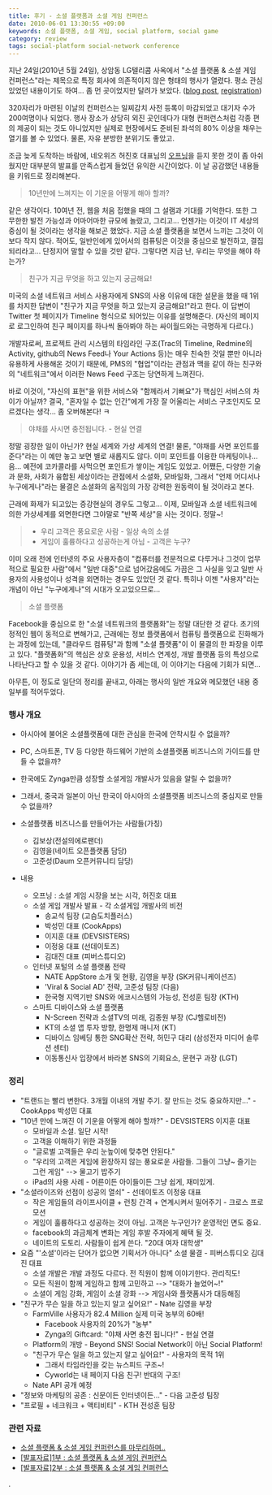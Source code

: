 ```yaml
---
title: 후기 - 소셜 플랫폼과 소셜 게임 컨퍼런스
date: 2010-06-01 13:30:55 +09:00
keywords: 소셜 플랫폼, 소셜 게임, social platform, social game
category: review
tags: social-platform social-network conference
---
```


지난 24일(2010년 5월 24일), 상암동 LG텔리콤 사옥에서 "소셜 플랫폼 & 소셜 게임
컨퍼런스"라는 제목으로 특정 회사에 의존적이지 않은 형태의 행사가 열렸다. 평소
관심있었던 내용이기도 하여... 좀 먼 곳이었지만 달려가 보았다.
([blog post](http://2ndfinger.com/1073),
[registration](http://www.onoffmix.com/e/2ndfinger/1538))

320자리가 마련된 이날의 컨퍼런스는 일찌감치 사전 등록이 마감되었고 대기자 수가
200여명이나 되었다. 행사 장소가 상당히 외진 곳인데다가 대형 컨퍼런스처럼 각종
편의 제공이 되는 것도 아니었지만 실제로 현장에서도 준비된 좌석의 80% 이상을
채우는 열기를 볼 수 있었다. 물론, 자유 분방한 분위기도 좋았고.

조금 늦게 도착하는 바람에, 네오위즈 허진호 대표님의
[오프닝](http://www.slideshare.net/2ndfinger/ss-4325526)을 듣지 못한 것이 좀
아쉬웠지만 대부분의 발표를 만족스럽게 들었던 유익한 시간이었다.  이 날
공감했던 내용들을 키워드로 정리해본다.


> 10년만에 느껴지는 이 기운을 어떻게 해야 할까?

같은 생각이다. 10여년 전, 웹을 처음 접했을 때의 그 설램과 기대를 기억한다.
또한 그 무한한 발전 가능성과 어마어마한 규모에 놀랐고, 그리고... 언젠가는
이것이 IT 세상의 중심이 될 것이라는 생각을 해보곤 했었다. 지금 소셜 플랫폼을
보면서 느끼는 그것이 이보다 작지 않다. 적어도, 일반인에게 있어서의 컴퓨팅은
이것을 중심으로 발전하고, 결집되리라고... 단정지어 말할 수 있을 것만 같다.
그렇다면 지금 난, 우리는 무엇을 해야 하는가?

> 친구가 지금 무엇을 하고 있는지 궁금해요!

미국의 소셜 네트워크 서비스 사용자에게 SNS의 사용 이유에 대한 설문을 했을 때
1위를 차지한 답변이 "친구가 지금 무엇을 하고 있는지 궁금해요!"라고 한다. 이
답변이 Twitter 첫 페이지가 Timeline 형식으로 되어있는 이유를 설명해준다.
(자신의 페이지로 로그인하여 친구 페이지를 하나씩 돌아봐야 하는 싸이월드와는
극명하게 다르다.)

개발자로써, 프로젝트 관리 시스템의 타임라인 구조(Trac의 Timeline, Redmine의
Activity, github의 News Feed나 Your Actions 등)는 매우 친숙한 것일 뿐만 아니라
유용하게 사용해온 것이기 때문에, PMS의 "협업"이라는 관점과 맥을 같이 하는
친구와의 "네트워크"에서 이러한 News Feed 구조는 당연하게 느껴진다.

바로 이것이, "자신의 표현"을 위한 서비스와 "함께라서 기뻐요"가 핵심인 서비스의
차이가 아닐까? 결국, "혼자일 수 없는 인간"에게 가장 잘 어울리는 서비스
구조인지도 모르겠다는 생각... 좀 오버해본다! ㅋ

> 야채를 사시면 충전됩니다. - 현실 연결

정말 굉장한 일이 아닌가? 현실 세계와 가상 세계의 연결! 물론, "야채를 사면
포인트를 준다"라는 이 예만 놓고 보면 별로 새롭지도 않다. 이미 포인트를 이용한
마케팅이나... 음... 예전에 코카콜라를 사먹으면 포인트가 쌓이는 게임도 있었고.
어쨌든, 다양한 기술과 문화, 사회가 융합된 세상이라는 관점에서 소셜화,
모바일화, 그래서 "언제 어디서나 누구에게나"라는 물결은 소셜화의 움직임의 가장
강력한 원동력이 될 것이라고 본다.

근래에 화제가 되고있는 증강현실의 경우도 그렇고... 이제, 모바일과 소셜
네트워크에 의한 가상세계를 외면한다면 그야말로 "반쪽 세상"을 사는 것이다.
정말~!

> * 우리 고객은 풍요로운 사람 - 일상 속의 소셜
> * 게임이 훌륭하다고 성공하는게 아님 - 고객은 누구?

이미 오래 전에 인터넷의 주요 사용자층이 "컴퓨터를 전문적으로 다루거나 그것이
업무적으로 필요한 사람"에서 "일반 대중"으로 넘어갔음에도 가끔은 그 사실을
잊고 일반 사용자의 사용성이나 성격을 외면하는 경우도 있었던 것 같다. 특히나
이젠 "사용자"라는 개념이 아닌 "누구에게나"의 시대가 오고있으므로...

> 소셜 플랫폼

Facebook을 중심으로 한 "소셜 네트워크의 플랫폼화"는 정말 대단한 것 같다.
초기의 정적인 웹이 동적으로 변해가고, 근래에는 정보 플랫폼에서 컴퓨팅
플랫폼으로 진화해가는 과정에 있는데, "클라우드 컴퓨팅"과 함께 "소셜 플랫폼"이
이 물결의 한 파장을 이루고 있다. "플랫폼화"의 핵심은 상호 운용성, 서비스
연계성, 개발 플랫폼 등의 특성으로 나타난다고 할 수 있을 것 같다. 이야기가 좀
세는데, 이 이야기는 다음에 기회가 되면...


아무튼, 이 정도로 일단의 정리를 끝내고, 아래는 행사의 일반 개요와 메모했던
내용 중 일부를 적어두었다.


### 행사 개요

* 아시아에 불어온 소셜플랫폼에 대한 관심을 한국에 안착시킬 수 없을까?
* PC, 스마트폰, TV 등 다양한 하드웨어 기반의 소셜플랫폼 비즈니스의 가이드를
만들 수 없을까?
* 한국에도 Zynga만큼 성장할 소셜게임 개발사가 있음을 알릴 수 없을까?
* 그래서, 중국과 일본이 아닌 한국이 아시아의 소셜플랫폼 비즈니스의 중심지로
만들 수 없을까?

* 소셜플랫폼 비즈니스를 만들어가는 사람들(가칭)
  * 김보상(전설의에로팬더)
  * 김영을(네이트 오픈플랫폼 담당)
  * 고준성(Daum 오픈커뮤니티 담당)

* 내용
  * 오프닝 : 소셜 게임 시장을 보는 시각, 허진호 대표
  * 소셜 게임 개발사 발표 - 각 소셜게임 개발사의 비전
    * 송교석 팀장 (고슴도치플러스)
    * 박성민 대표 (CookApps)
    * 이지훈 대표 (DEVSISTERS)
    * 이정웅 대표 (선데이토즈)
    * 김대진 대표 (피버스튜디오)
  * 인터넷 포털의 소셜 플랫폼 전략
    * NATE AppStore 소개 및 현황, 김영을 부장 (SK커뮤니케이션즈)
    * 'Viral & Social AD' 전략, 고준성 팀장 (다음)
    * 한국형 지역기반 SNS와 에코시스템의 가능성, 전성훈 팀장 (KTH)
  * 스마트 디바이스와 소셜 플랫폼
    * N-Screen 전략과 소셜TV의 미래, 김종원 부장 (CJ헬로비전)
    * KT의 소셜 앱 투자 방향, 한명제 매니저 (KT)
    * 디바이스 임베딩 통한 SNG확산 전략, 허민구 대리 (삼성전자 미디어 솔루션 센터)
    * 이동통신사 입장에서 바라본 SNS의 기회요소, 문현구 과장 (LGT)


### 정리

* "트랜드는 빨리 변한다. 3개월 이내의 개발 주기. 잘 만드는 것도 중요하지만..." - CookApps 박성민 대표
* "10년 만에 느껴진 이 기운을 어떻게 해야 할까?" - DEVSISTERS 이지훈 대표
  * 모바일과 소셜. 일단 시작!
  * 고객을 이해하기 위한 과정들
  * "글로벌 고객들은 우리 눈높이에 맞추면 안된다."
  * "우리의 고객은 게임에 환장하지 않는 풍요로운 사람들. 그들이 그냥~ 즐기는 그런 게임" --> 물고기 밥주기
  * iPad의 사용 사례 - 어른이든 아이들이든 그냥 쉽게, 재미있게.
* "소셜라이즈와 선점이 성공의 열쇠" - 선데이토즈 이정웅 대표
  * 작은 게임들의 라이프사이클 + 런칭 간격 + 연계시켜서 밀어주기 - 크로스 프로모션
  * 게임이 훌륭하다고 성공하는 것이 아님. 고객은 누구인가? 운영적인 면도 중요.
  * facebook의 과금체계 변화는 게임 후발 주자에게 혜택 될 것.
  * 네이트의 도토리. 사람들이 쉽게 쓴다. "20대 여자 대학생"
* 요즘 "'소셜'이라는 단어가 없으면 기획서가 아니다" 소셜 물결 - 피버스튜디오 김대진 대표
  * 소셜 개발은 개발 과정도 다르다. 전 직원이 함께 이야기한다. 관리직도!
  * 모든 직원이 함께 게임하고 함께 고민하고 --> "대화가 늘었어~!"
  * 소셜이 게임 강화, 게임이 소셜 강화 --> 게임사와 플랫폼사가 대등해짐
* "친구가 무슨 일을 하고 있는지 알고 싶어요!" - Nate 김영을 부장
  * FarmVille 사용자가 82.4 Million 실제 미국 농부의 60배!
    * Facebook 사용자의 20%가 "농부"
    * Zynga의 Giftcard: "야채 사면 충전 됩니다!" - 현실 연결
  * Platform의 개방 - Beyond SNS! Social Network이 아닌 Social Platform!
  * "친구가 무슨 일을 하고 있는지 알고 싶어요!" - 사용자의 목적 1위
    * 그래서 타임라인을 갖는 뉴스피드 구조~!
    * Cyworld는 내 페이지 다음 친구! 반대의 구조!
  * Nate API 공개 예정
* "정보와 마케팅의 공존 : 신문이든 인터넷이든..." - 다음 고준성 팀장
* "프로필 + 네크워크 + 액티비티" - KTH 전성훈 팀장


### 관련 자료
* [소셜 플랫폼 & 소셜 게임 컨퍼런스를 마무리하며..](http://2ndfinger.com/1075)
* [[발표자료]1부 : 소셜 플랫폼 & 소셜 게임 컨퍼런스](http://2ndfinger.com/1076)
* [[발표자료]2부 : 소셜 플랫폼 & 소셜 게임 컨퍼런스](http://2ndfinger.com/1077)

.
